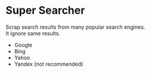 # Super Searcher
Scrap search results from many popular search engines.<br>
It ignore same results.<br>
- Google
- Bing
- Yahoo
- Yandex (not recommended)
